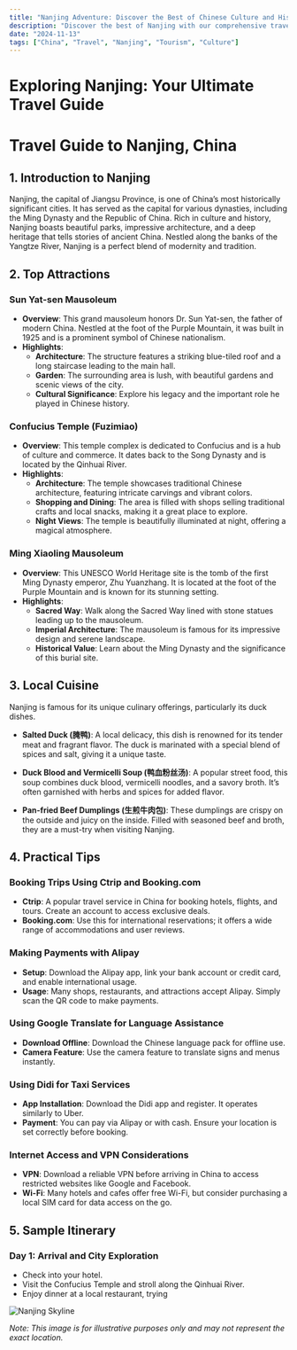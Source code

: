 ```yaml
---
title: "Nanjing Adventure: Discover the Best of Chinese Culture and History"
description: "Discover the best of Nanjing with our comprehensive travel guide. Explore top attractions, savor local cuisine, and get insider tips for an unforgettable Chinese adventure."
date: "2024-11-13"
tags: ["China", "Travel", "Nanjing", "Tourism", "Culture"]
---
```


# Exploring Nanjing: Your Ultimate Travel Guide

# Travel Guide to Nanjing, China

## 1. Introduction to Nanjing
Nanjing, the capital of Jiangsu Province, is one of China’s most historically significant cities. It has served as the capital for various dynasties, including the Ming Dynasty and the Republic of China. Rich in culture and history, Nanjing boasts beautiful parks, impressive architecture, and a deep heritage that tells stories of ancient China. Nestled along the banks of the Yangtze River, Nanjing is a perfect blend of modernity and tradition.

## 2. Top Attractions

### Sun Yat-sen Mausoleum
- **Overview**: This grand mausoleum honors Dr. Sun Yat-sen, the father of modern China. Nestled at the foot of the Purple Mountain, it was built in 1925 and is a prominent symbol of Chinese nationalism.
- **Highlights**:
  - **Architecture**: The structure features a striking blue-tiled roof and a long staircase leading to the main hall.
  - **Garden**: The surrounding area is lush, with beautiful gardens and scenic views of the city.
  - **Cultural Significance**: Explore his legacy and the important role he played in Chinese history.

### Confucius Temple (Fuzimiao)
- **Overview**: This temple complex is dedicated to Confucius and is a hub of culture and commerce. It dates back to the Song Dynasty and is located by the Qinhuai River.
- **Highlights**:
  - **Architecture**: The temple showcases traditional Chinese architecture, featuring intricate carvings and vibrant colors.
  - **Shopping and Dining**: The area is filled with shops selling traditional crafts and local snacks, making it a great place to explore.
  - **Night Views**: The temple is beautifully illuminated at night, offering a magical atmosphere.

### Ming Xiaoling Mausoleum
- **Overview**: This UNESCO World Heritage site is the tomb of the first Ming Dynasty emperor, Zhu Yuanzhang. It is located at the foot of the Purple Mountain and is known for its stunning setting.
- **Highlights**:
  - **Sacred Way**: Walk along the Sacred Way lined with stone statues leading up to the mausoleum.
  - **Imperial Architecture**: The mausoleum is famous for its impressive design and serene landscape.
  - **Historical Value**: Learn about the Ming Dynasty and the significance of this burial site.

## 3. Local Cuisine
Nanjing is famous for its unique culinary offerings, particularly its duck dishes.

- **Salted Duck (腌鸭)**: A local delicacy, this dish is renowned for its tender meat and fragrant flavor. The duck is marinated with a special blend of spices and salt, giving it a unique taste.
  
- **Duck Blood and Vermicelli Soup (鸭血粉丝汤)**: A popular street food, this soup combines duck blood, vermicelli noodles, and a savory broth. It’s often garnished with herbs and spices for added flavor.
  
- **Pan-fried Beef Dumplings (生煎牛肉包)**: These dumplings are crispy on the outside and juicy on the inside. Filled with seasoned beef and broth, they are a must-try when visiting Nanjing.

## 4. Practical Tips

### Booking Trips Using Ctrip and Booking.com
- **Ctrip**: A popular travel service in China for booking hotels, flights, and tours. Create an account to access exclusive deals.
- **Booking.com**: Use this for international reservations; it offers a wide range of accommodations and user reviews.

### Making Payments with Alipay
- **Setup**: Download the Alipay app, link your bank account or credit card, and enable international usage.
- **Usage**: Many shops, restaurants, and attractions accept Alipay. Simply scan the QR code to make payments.

### Using Google Translate for Language Assistance
- **Download Offline**: Download the Chinese language pack for offline use.
- **Camera Feature**: Use the camera feature to translate signs and menus instantly.

### Using Didi for Taxi Services
- **App Installation**: Download the Didi app and register. It operates similarly to Uber.
- **Payment**: You can pay via Alipay or with cash. Ensure your location is set correctly before booking.

### Internet Access and VPN Considerations
- **VPN**: Download a reliable VPN before arriving in China to access restricted websites like Google and Facebook.
- **Wi-Fi**: Many hotels and cafes offer free Wi-Fi, but consider purchasing a local SIM card for data access on the go.

## 5. Sample Itinerary

### Day 1: Arrival and City Exploration
- Check into your hotel.
- Visit the Confucius Temple and stroll along the Qinhuai River.
- Enjoy dinner at a local restaurant, trying

<img src="https://source.unsplash.com/1600x900/?Nanjing,cityscape" alt="Nanjing Skyline" loading="lazy">

*Note: This image is for illustrative purposes only and may not represent the exact location.*


